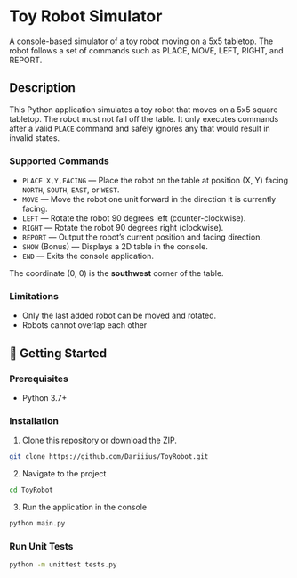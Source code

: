 # Toy Robot Simulator

A console-based simulator of a toy robot moving on a 5x5 tabletop. The robot follows a set of commands such as PLACE, MOVE, LEFT, RIGHT, and REPORT.

## Description

This Python application simulates a toy robot that moves on a 5x5 square tabletop. The robot must not fall off the table. It only executes commands after a valid `PLACE` command and safely ignores any that would result in invalid states.

### Supported Commands

- `PLACE X,Y,FACING` — Place the robot on the table at position (X, Y) facing `NORTH`, `SOUTH`, `EAST`, or `WEST`.
- `MOVE` — Move the robot one unit forward in the direction it is currently facing.
- `LEFT` — Rotate the robot 90 degrees left (counter-clockwise).
- `RIGHT` — Rotate the robot 90 degrees right (clockwise).
- `REPORT` — Output the robot’s current position and facing direction.
- `SHOW` (Bonus) — Displays a 2D table in the console.
- `END` — Exits the console application.

The coordinate (0, 0) is the **southwest** corner of the table.

### Limitations

- Only the last added robot can be moved and rotated.
- Robots cannot overlap each other

## 🚀 Getting Started

### Prerequisites

- Python 3.7+

### Installation

1. Clone this repository or download the ZIP.

```bash
git clone https://github.com/Dariiius/ToyRobot.git
```

2. Navigate to the project

```bash
cd ToyRobot
```

3. Run the application in the console

```bash
python main.py
```

### Run Unit Tests

```bash
python -m unittest tests.py
```